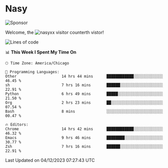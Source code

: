 # Nasy

<!--
<p align="center">
<img height="200" src="https://github-readme-stats.vercel.app/api?username=nasyxx&count_private=true&show_icons=true&theme=dracula&include_all_commits=true"/>
<img height="200" src="https://github-readme-stats.vercel.app/api/top-langs/?username=nasyxx&theme=dracula&hide=html,jupyter+notebook&count_private=true&show_icons=true"/>
</p>

  
----------------
-->

![Sponsor](https://img.shields.io/static/v1.svg?label=Sponsor&message=%E2%9D%A4&logo=GitHub&style=flat&color=pink)
 
Welcome, the ![nasyxx visitor counter](https://count.getloli.com/get/@nasyxx?theme=rule34)th vistor!
 
<!--START_SECTION:waka-->
![Lines of code](https://img.shields.io/badge/From%20Hello%20World%20I%27ve%20Written-6.3%20million%20lines%20of%20code-blue)

📊 **This Week I Spent My Time On** 

```text
🕑︎ Time Zone: America/Chicago

💬 Programming Languages: 
Other                    14 hrs 44 mins      ████████████░░░░░░░░░░░░░   46.45 % 
sh                       7 hrs 16 mins       ██████░░░░░░░░░░░░░░░░░░░   22.91 % 
Python                   6 hrs 49 mins       █████░░░░░░░░░░░░░░░░░░░░   21.50 % 
Org                      2 hrs 23 mins       ██░░░░░░░░░░░░░░░░░░░░░░░   07.54 % 
Bash                     8 mins              ░░░░░░░░░░░░░░░░░░░░░░░░░   00.47 % 

🔥 Editors: 
Chrome                   14 hrs 42 mins      ████████████░░░░░░░░░░░░░   46.32 % 
Emacs                    9 hrs 46 mins       ████████░░░░░░░░░░░░░░░░░   30.77 % 
Zsh                      7 hrs 16 mins       ██████░░░░░░░░░░░░░░░░░░░   22.91 % 
```


 Last Updated on 04/12/2023 07:27:43 UTC
<!--END_SECTION:waka-->

<!-- ![visitors](https://visitor-badge.laobi.icu/badge?page_id=nasyxx.nasyxx) -->
